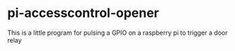# pi-accesscontrol-opener
This is a little program for pulsing a GPIO on a raspberry pi to trigger a door relay
